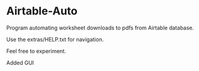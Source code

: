 # Airtable-Auto
Program automating worksheet downloads to pdfs from Airtable database.

Use the extras/HELP.txt for navigation.

Feel free to experiment.

Added GUI
